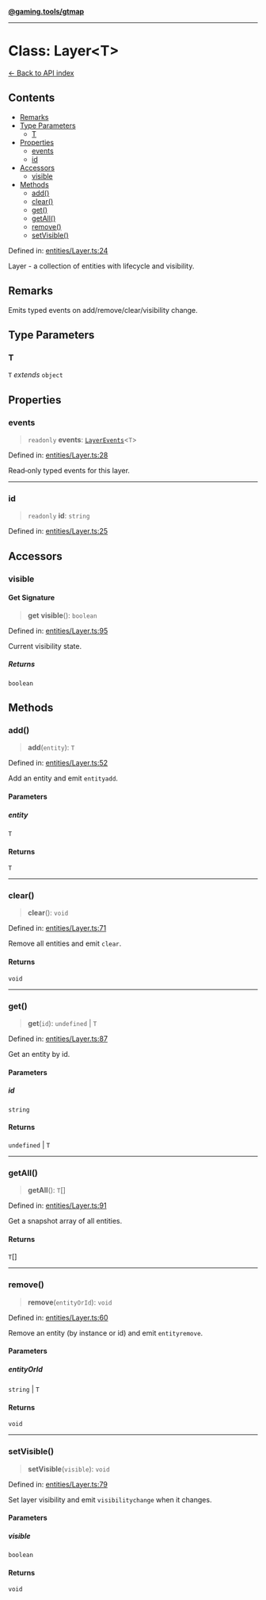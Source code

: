 [**@gaming.tools/gtmap**](README.md)

***

# Class: Layer\<T\>

[← Back to API index](./README.md)

## Contents

- [Remarks](#remarks)
- [Type Parameters](#type-parameters)
  - [T](#t)
- [Properties](#properties)
  - [events](#events)
  - [id](#id)
- [Accessors](#accessors)
  - [visible](#visible)
- [Methods](#methods)
  - [add()](#add)
  - [clear()](#clear)
  - [get()](#get)
  - [getAll()](#getall)
  - [remove()](#remove)
  - [setVisible()](#setvisible)

Defined in: [entities/Layer.ts:24](https://github.com/gamingtools/gt-map/blob/456675b84d19e7c9d557294c3b19a4bb0dcd9d51/packages/gtmap/src/entities/Layer.ts#L24)

Layer<T> - a collection of entities with lifecycle and visibility.

## Remarks

Emits typed events on add/remove/clear/visibility change.

## Type Parameters

### T

`T` *extends* `object`

## Properties

### events

> `readonly` **events**: [`LayerEvents`](Interface.LayerEvents.md)\<`T`\>

Defined in: [entities/Layer.ts:28](https://github.com/gamingtools/gt-map/blob/456675b84d19e7c9d557294c3b19a4bb0dcd9d51/packages/gtmap/src/entities/Layer.ts#L28)

Read‑only typed events for this layer.

***

### id

> `readonly` **id**: `string`

Defined in: [entities/Layer.ts:25](https://github.com/gamingtools/gt-map/blob/456675b84d19e7c9d557294c3b19a4bb0dcd9d51/packages/gtmap/src/entities/Layer.ts#L25)

## Accessors

### visible

#### Get Signature

> **get** **visible**(): `boolean`

Defined in: [entities/Layer.ts:95](https://github.com/gamingtools/gt-map/blob/456675b84d19e7c9d557294c3b19a4bb0dcd9d51/packages/gtmap/src/entities/Layer.ts#L95)

Current visibility state.

##### Returns

`boolean`

## Methods

### add()

> **add**(`entity`): `T`

Defined in: [entities/Layer.ts:52](https://github.com/gamingtools/gt-map/blob/456675b84d19e7c9d557294c3b19a4bb0dcd9d51/packages/gtmap/src/entities/Layer.ts#L52)

Add an entity and emit `entityadd`.

#### Parameters

##### entity

`T`

#### Returns

`T`

***

### clear()

> **clear**(): `void`

Defined in: [entities/Layer.ts:71](https://github.com/gamingtools/gt-map/blob/456675b84d19e7c9d557294c3b19a4bb0dcd9d51/packages/gtmap/src/entities/Layer.ts#L71)

Remove all entities and emit `clear`.

#### Returns

`void`

***

### get()

> **get**(`id`): `undefined` \| `T`

Defined in: [entities/Layer.ts:87](https://github.com/gamingtools/gt-map/blob/456675b84d19e7c9d557294c3b19a4bb0dcd9d51/packages/gtmap/src/entities/Layer.ts#L87)

Get an entity by id.

#### Parameters

##### id

`string`

#### Returns

`undefined` \| `T`

***

### getAll()

> **getAll**(): `T`[]

Defined in: [entities/Layer.ts:91](https://github.com/gamingtools/gt-map/blob/456675b84d19e7c9d557294c3b19a4bb0dcd9d51/packages/gtmap/src/entities/Layer.ts#L91)

Get a snapshot array of all entities.

#### Returns

`T`[]

***

### remove()

> **remove**(`entityOrId`): `void`

Defined in: [entities/Layer.ts:60](https://github.com/gamingtools/gt-map/blob/456675b84d19e7c9d557294c3b19a4bb0dcd9d51/packages/gtmap/src/entities/Layer.ts#L60)

Remove an entity (by instance or id) and emit `entityremove`.

#### Parameters

##### entityOrId

`string` | `T`

#### Returns

`void`

***

### setVisible()

> **setVisible**(`visible`): `void`

Defined in: [entities/Layer.ts:79](https://github.com/gamingtools/gt-map/blob/456675b84d19e7c9d557294c3b19a4bb0dcd9d51/packages/gtmap/src/entities/Layer.ts#L79)

Set layer visibility and emit `visibilitychange` when it changes.

#### Parameters

##### visible

`boolean`

#### Returns

`void`
